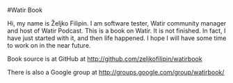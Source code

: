 #Watir Book

Hi, my name is Željko Filipin. I am software tester, Watir community manager and host of Watir Podcast. This is a book on Watir. It is not finished. In fact, I have just started with it, and then life happened. I hope I will have some time to work on in the near future.

Book source is at GitHub at http://github.com/zeljkofilipin/watirbook

There is also a Google group at http://groups.google.com/group/watirbook/

